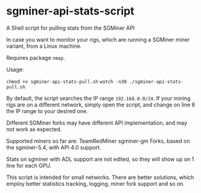 # sgminer-api-stats-script
A Shell script for pulling stats from the SGMiner API

In case you want to monitor your rigs, which are running a SGMiner miner variant, from a Linux machine.

Requires package `nmap`.

Usage:

`chmod +x sgminer-api-stats-pull.sh`
`watch -n30 ./sgminer-api-stats-pull.sh`

By default, the script searches the IP range `192.168.0.0/24`. If your mining rigs are on a different network, simply open the script, and change on line 6 the IP range to your desired one.

Different SGMiner forks may have different API implementation, and may not work as expected.

Supported miners so far are:
TeamRedMiner
sgminer-gm
Forks, based on the sgminer-5.4, with API 4.0 support.

Stats on sgminer with ADL support are not edited, so they will show up on 1 line for each GPU.





This script is intended for small networks.
There are better solutions, which employ better statistics tracking, logging, miner fork support and so on.
